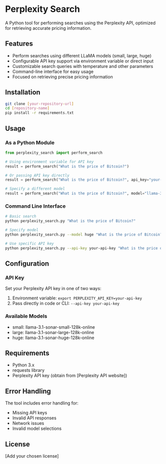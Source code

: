 # Perplexity Search

A Python tool for performing searches using the Perplexity API, optimized for retrieving accurate pricing information.

## Features

- Perform searches using different LLaMA models (small, large, huge)
- Configurable API key support via environment variable or direct input
- Customizable search queries with temperature and other parameters
- Command-line interface for easy usage
- Focused on retrieving precise pricing information

## Installation

```bash
git clone [your-repository-url]
cd [repository-name]
pip install -r requirements.txt
```

## Usage

### As a Python Module

```python
from perplexity_search import perform_search

# Using environment variable for API key
result = perform_search("What is the price of Bitcoin?")

# Or passing API key directly
result = perform_search("What is the price of Bitcoin?", api_key="your-api-key")

# Specify a different model
result = perform_search("What is the price of Bitcoin?", model="llama-3.1-sonar-huge-128k-online")
```

### Command Line Interface

```bash
# Basic search
python perplexity_search.py "What is the price of Bitcoin?"

# Specify model
python perplexity_search.py --model huge "What is the price of Bitcoin?"

# Use specific API key
python perplexity_search.py --api-key your-api-key "What is the price of Bitcoin?"
```

## Configuration

### API Key

Set your Perplexity API key in one of two ways:
1. Environment variable: `export PERPLEXITY_API_KEY=your-api-key`
2. Pass directly in code or CLI: `--api-key your-api-key`

### Available Models

- small: llama-3.1-sonar-small-128k-online
- large: llama-3.1-sonar-large-128k-online
- huge: llama-3.1-sonar-huge-128k-online

## Requirements

- Python 3.x
- requests library
- Perplexity API key (obtain from [Perplexity API website])

## Error Handling

The tool includes error handling for:
- Missing API keys
- Invalid API responses
- Network issues
- Invalid model selections

## License

[Add your chosen license]
